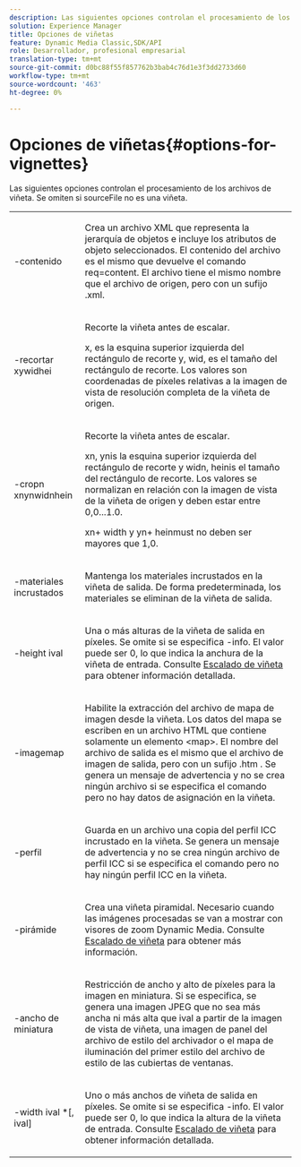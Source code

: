```yaml
---
description: Las siguientes opciones controlan el procesamiento de los archivos de viñeta. Se omiten si sourceFile no es una viñeta.
solution: Experience Manager
title: Opciones de viñetas
feature: Dynamic Media Classic,SDK/API
role: Desarrollador, profesional empresarial
translation-type: tm+mt
source-git-commit: d0bc88f55f857762b3bab4c76d1e3f3dd2733d60
workflow-type: tm+mt
source-wordcount: '463'
ht-degree: 0%

---
```



# Opciones de viñetas{#options-for-vignettes}

Las siguientes opciones controlan el procesamiento de los archivos de viñeta. Se omiten si sourceFile no es una viñeta.

<table id="simpletable_6D0C967EB84947FBAC34B46C4BB23AF0"> 
 <tr class="strow"> 
  <td class="stentry"> <p><span class="codeph"> -contenido</span> </p></td> 
  <td class="stentry"> <p>Crea un archivo XML que representa la jerarquía de objetos e incluye los atributos de objeto seleccionados. El contenido del archivo es el mismo que devuelve el comando <span class="codeph"> req=content</span>. El archivo tiene el mismo nombre que el archivo de origen, pero con un sufijo <span class="filepath"> .xml</span>. </p></td> 
 </tr> 
 <tr class="strow"> 
  <td class="stentry"> <p><span class="codeph">-recortar  <span class="varname"> </span><span class="varname"> </span><span class="varname"> </span><span class="varname"> xywidhei</span></span> </p></td> 
  <td class="stentry"> <p>Recorte la viñeta antes de escalar. </p> <p><span class="codeph"><span class="varname"> x</span>, <span class="varname"> </span></span> es la esquina superior izquierda del rectángulo de recorte y,  <span class="codeph"><span class="varname"> wid</span>, <span class="varname"> </span></span> es el tamaño del rectángulo de recorte. Los valores son coordenadas de píxeles relativas a la imagen de vista de resolución completa de la viñeta de origen. </p></td> 
 </tr> 
 <tr class="strow"> 
  <td class="stentry"> <p><span class="codeph">-cropn  <span class="varname"> </span><span class="varname"> </span><span class="varname"> </span><span class="varname"> xnynwidnhein</span></span> </p> </td> 
  <td class="stentry"> <p>Recorte la viñeta antes de escalar. </p> <p><span class="codeph"><span class="varname"> xn</span>, <span class="varname"> </span></span> ynis la esquina superior izquierda del rectángulo de recorte y  <span class="codeph"><span class="varname"> widn</span>, <span class="varname"> </span></span> heinis el tamaño del rectángulo de recorte. Los valores se normalizan en relación con la imagen de vista de la viñeta de origen y deben estar entre 0,0...1.0. </p> <p><span class="codeph"><span class="varname"> xn</span></span>+<span class="codeph"><span class="varname"> </span></span> width y  <span class="codeph"><span class="varname"> yn</span></span>+<span class="codeph"><span class="varname"> </span></span> heinmust no deben ser mayores que 1,0. </p></td> 
 </tr> 
 <tr class="strow"> 
  <td class="stentry"> <p><span class="codeph"> -materiales incrustados</span> </p></td> 
  <td class="stentry"> <p>Mantenga los materiales incrustados en la viñeta de salida. De forma predeterminada, los materiales se eliminan de la viñeta de salida. </p></td> 
 </tr> 
 <tr class="strow"> 
  <td class="stentry"> <p><span class="codeph">-height  <span class="varname"> ival</span></span> </p></td> 
  <td class="stentry"> <p>Una o más alturas de la viñeta de salida en píxeles. Se omite si se especifica -info. <span class="varname"> </span> El valor puede ser 0, lo que indica la anchura de la viñeta de entrada. Consulte <a href="../../../../ir-api/vntc/utilities/c-ir-vignette-converter-vntc/c-ir-vignette-scaling.md#concept-e373a29c2f954df98d704c7723804585" type="concept" format="dita" scope="local"> Escalado de viñeta</a> para obtener información detallada. </p></td> 
 </tr> 
 <tr class="strow"> 
  <td class="stentry"> <p><span class="codeph"> -imagemap</span> </p></td> 
  <td class="stentry"> <p>Habilite la extracción del archivo de mapa de imagen desde la viñeta. Los datos del mapa se escriben en un archivo HTML que contiene solamente un elemento <span class="codeph"> &lt;map&gt;</span>. El nombre del archivo de salida es el mismo que el archivo de imagen de salida, pero con un sufijo <span class="filepath"> .htm</span> . Se genera un mensaje de advertencia y no se crea ningún archivo si se especifica el comando pero no hay datos de asignación en la viñeta. </p></td> 
 </tr> 
 <tr class="strow"> 
  <td class="stentry"> <p><span class="codeph"> -perfil</span> </p></td> 
  <td class="stentry"> <p>Guarda en un archivo una copia del perfil ICC incrustado en la viñeta. Se genera un mensaje de advertencia y no se crea ningún archivo de perfil ICC si se especifica el comando pero no hay ningún perfil ICC en la viñeta. </p></td> 
 </tr> 
 <tr class="strow"> 
  <td class="stentry"> <p><span class="codeph"> -pirámide</span> </p></td> 
  <td class="stentry"> <p>Crea una viñeta piramidal. Necesario cuando las imágenes procesadas se van a mostrar con visores de zoom Dynamic Media. Consulte <a href="../../../../ir-api/vntc/utilities/c-ir-vignette-converter-vntc/c-ir-vignette-scaling.md#concept-e373a29c2f954df98d704c7723804585" type="concept" format="dita" scope="local"> Escalado de viñeta</a> para obtener más información. </p></td> 
 </tr> 
 <tr class="strow"> 
  <td class="stentry"> <p><span class="codeph">-ancho de  <span class="varname"> miniatura</span></span> </p></td> 
  <td class="stentry"> <p>Restricción de ancho y alto de píxeles para la imagen en miniatura. Si se especifica, se genera una imagen JPEG que no sea más ancha ni más alta que <span class="varname"> ival</span> a partir de la imagen de vista de viñeta, una imagen de panel del archivo de estilo del archivador o el mapa de iluminación del primer estilo del archivo de estilo de las cubiertas de ventanas. </p></td> 
 </tr> 
 <tr class="strow"> 
  <td class="stentry"> <p><span class="codeph">-width  <span class="varname"> ival</span> *[,<span class="varname"> ival</span>]</span> </p></td> 
  <td class="stentry"> <p>Uno o más anchos de viñeta de salida en píxeles. Se omite si se especifica <span class="codeph"> -info</span>. <span class="varname"> </span> El valor puede ser 0, lo que indica la altura de la viñeta de entrada. Consulte <a href="../../../../ir-api/vntc/utilities/c-ir-vignette-converter-vntc/c-ir-vignette-scaling.md#concept-e373a29c2f954df98d704c7723804585" type="concept" format="dita" scope="local"> Escalado de viñeta</a> para obtener información detallada. </p></td> 
 </tr> 
</table>

